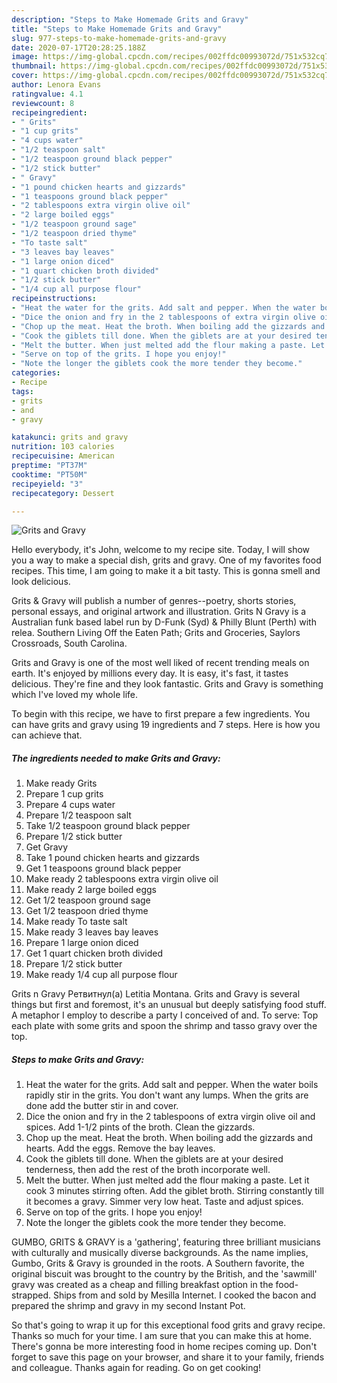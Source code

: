```yaml
---
description: "Steps to Make Homemade Grits and Gravy"
title: "Steps to Make Homemade Grits and Gravy"
slug: 977-steps-to-make-homemade-grits-and-gravy
date: 2020-07-17T20:28:25.188Z
image: https://img-global.cpcdn.com/recipes/002ffdc00993072d/751x532cq70/grits-and-gravy-recipe-main-photo.jpg
thumbnail: https://img-global.cpcdn.com/recipes/002ffdc00993072d/751x532cq70/grits-and-gravy-recipe-main-photo.jpg
cover: https://img-global.cpcdn.com/recipes/002ffdc00993072d/751x532cq70/grits-and-gravy-recipe-main-photo.jpg
author: Lenora Evans
ratingvalue: 4.1
reviewcount: 8
recipeingredient:
- " Grits"
- "1 cup grits"
- "4 cups water"
- "1/2 teaspoon salt"
- "1/2 teaspoon ground black pepper"
- "1/2 stick butter"
- " Gravy"
- "1 pound chicken hearts and gizzards"
- "1 teaspoons ground black pepper"
- "2 tablespoons extra virgin olive oil"
- "2 large boiled eggs"
- "1/2 teaspoon ground sage"
- "1/2 teaspoon dried thyme"
- "To taste salt"
- "3 leaves bay leaves"
- "1 large onion diced"
- "1 quart chicken broth divided"
- "1/2 stick butter"
- "1/4 cup all purpose flour"
recipeinstructions:
- "Heat the water for the grits. Add salt and pepper. When the water boils rapidly stir in the grits. You don&#39;t want any lumps. When the grits are done add the butter stir in and cover."
- "Dice the onion and fry in the 2 tablespoons of extra virgin olive oil and spices. Add 1-1/2 pints of the broth. Clean the gizzards."
- "Chop up the meat. Heat the broth. When boiling add the gizzards and hearts. Add the eggs. Remove the bay leaves."
- "Cook the giblets till done. When the giblets are at your desired tenderness, then add the rest of the broth incorporate well."
- "Melt the butter. When just melted add the flour making a paste. Let it cook 3 minutes stirring often. Add the giblet broth. Stirring constantly till it becomes a gravy. Simmer very low heat. Taste and adjust spices."
- "Serve on top of the grits. I hope you enjoy!"
- "Note the longer the giblets cook the more tender they become."
categories:
- Recipe
tags:
- grits
- and
- gravy

katakunci: grits and gravy 
nutrition: 103 calories
recipecuisine: American
preptime: "PT37M"
cooktime: "PT50M"
recipeyield: "3"
recipecategory: Dessert

---
```



![Grits and Gravy](https://img-global.cpcdn.com/recipes/002ffdc00993072d/751x532cq70/grits-and-gravy-recipe-main-photo.jpg)

Hello everybody, it's John, welcome to my recipe site. Today, I will show you a way to make a special dish, grits and gravy. One of my favorites food recipes. This time, I am going to make it a bit tasty. This is gonna smell and look delicious.

Grits &amp; Gravy will publish a number of genres--poetry, shorts stories, personal essays, and original artwork and illustration. Grits N Gravy is a Australian funk based label run by D-Funk (Syd) &amp; Philly Blunt (Perth) with relea. Southern Living Off the Eaten Path; Grits and Groceries, Saylors Crossroads, South Carolina.

Grits and Gravy is one of the most well liked of recent trending meals on earth. It's enjoyed by millions every day. It is easy, it's fast, it tastes delicious. They're fine and they look fantastic. Grits and Gravy is something which I've loved my whole life.


To begin with this recipe, we have to first prepare a few ingredients. You can have grits and gravy using 19 ingredients and 7 steps. Here is how you can achieve that.

<!--inarticleads1-->

##### The ingredients needed to make Grits and Gravy:

1. Make ready  Grits
1. Prepare 1 cup grits
1. Prepare 4 cups water
1. Prepare 1/2 teaspoon salt
1. Take 1/2 teaspoon ground black pepper
1. Prepare 1/2 stick butter
1. Get  Gravy
1. Take 1 pound chicken hearts and gizzards
1. Get 1 teaspoons ground black pepper
1. Make ready 2 tablespoons extra virgin olive oil
1. Make ready 2 large boiled eggs
1. Get 1/2 teaspoon ground sage
1. Get 1/2 teaspoon dried thyme
1. Make ready To taste salt
1. Make ready 3 leaves bay leaves
1. Prepare 1 large onion diced
1. Get 1 quart chicken broth divided
1. Prepare 1/2 stick butter
1. Make ready 1/4 cup all purpose flour


Grits n Gravy Ретвитнул(а) Letitia Montana. Grits and Gravy is several things but first and foremost, it&#39;s an unusual but deeply satisfying food stuff. A metaphor I employ to describe a party I conceived of and. To serve: Top each plate with some grits and spoon the shrimp and tasso gravy over the top. 

<!--inarticleads2-->

##### Steps to make Grits and Gravy:

1. Heat the water for the grits. Add salt and pepper. When the water boils rapidly stir in the grits. You don&#39;t want any lumps. When the grits are done add the butter stir in and cover.
1. Dice the onion and fry in the 2 tablespoons of extra virgin olive oil and spices. Add 1-1/2 pints of the broth. Clean the gizzards.
1. Chop up the meat. Heat the broth. When boiling add the gizzards and hearts. Add the eggs. Remove the bay leaves.
1. Cook the giblets till done. When the giblets are at your desired tenderness, then add the rest of the broth incorporate well.
1. Melt the butter. When just melted add the flour making a paste. Let it cook 3 minutes stirring often. Add the giblet broth. Stirring constantly till it becomes a gravy. Simmer very low heat. Taste and adjust spices.
1. Serve on top of the grits. I hope you enjoy!
1. Note the longer the giblets cook the more tender they become.


GUMBO, GRITS &amp; GRAVY is a &#39;gathering&#39;, featuring three brilliant musicians with culturally and musically diverse backgrounds. As the name implies, Gumbo, Grits &amp; Gravy is grounded in the roots. A Southern favorite, the original biscuit was brought to the country by the British, and the &#39;sawmill&#39; gravy was created as a cheap and filling breakfast option in the food-strapped. Ships from and sold by Mesilla Internet. I cooked the bacon and prepared the shrimp and gravy in my second Instant Pot. 

So that's going to wrap it up for this exceptional food grits and gravy recipe. Thanks so much for your time. I am sure that you can make this at home. There's gonna be more interesting food in home recipes coming up. Don't forget to save this page on your browser, and share it to your family, friends and colleague. Thanks again for reading. Go on get cooking!
